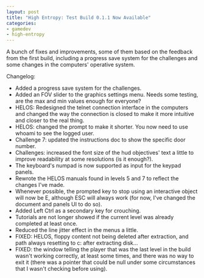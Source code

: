 ```yaml
---
layout: post
title: "High Entropy: Test Build 0.1.1 Now Available"
categories:
- gamedev
- high-entropy
---
```


<p>A bunch of fixes and improvements, some of them based on the feedback from the first build, including a progress save system for the challenges and some changes in the computers' operative system.<br></p>
<p>Changelog:</p>
<ul><li>Added a progress save system for the challenges.</li><li>Added an FOV slider to the graphics settings menu. Needs some testing, are the max and min values enough for everyone?</li><li>HELOS: Redesigned the telnet connection interface in the computers and changed the way the connection is closed to make it more intuitive and closer to the real thing.</li><li>HELOS: changed the prompt to make it shorter. You now need to use whoami to see the logged user.</li><li>Challenge 7: updated the instructions doc to show the specific door number.</li><li>Challenges: increased the font size of the hud objectives' text a little to improve readability at some resolutions (is it enough?).</li><li>The keyboard's numpad is now supported as input for the keypad panels.</li><li>Rewrote the HELOS manuals found in levels 5 and 7 to reflect the changes I've made.</li><li>Whenever possible, the prompted key to stop using an interactive object will now be E, although ESC will always work (for now, I've changed the document and panels UI to do so).</li><li>Added Left Ctrl as a secondary key for crouching.</li><li>Tutorials are not longer showed if the current level was already completed at least once.</li><li>Reduced the line jitter effect in the menus a little.</li><li>FIXED: HELOS, floppy content not being deleted after extraction, and path always resetting to c: after extracting disk...</li><li>FIXED: the window telling the player that was the last level in the build wasn't working correctly, at least some times, and there was no way to exit it (there was a pointer that could be null under some circumstances that I wasn't checking before using).</li></ul>
